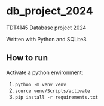 # db_project_2024
TDT4145 Database project 2024


Written with Python and SQLite3


## How to run

Activate a python environment:

1. `python -m venv venv`
2. `source venv/Scripts/activate`
3. `pip install -r requirements.txt`
